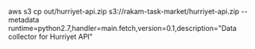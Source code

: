 aws s3 cp out/hurriyet-api.zip s3://rakam-task-market/hurriyet-api.zip --metadata runtime=python2.7,handler=main.fetch,version=0.1,description="Data collector for Hurriyet API"